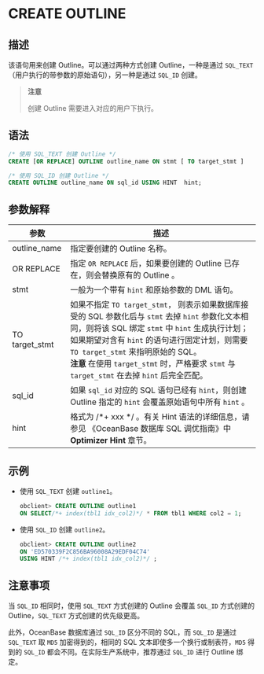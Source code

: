 # CREATE OUTLINE

## 描述

该语句用来创建 Outline。可以通过两种方式创建 Outline，一种是通过 `SQL_TEXT`（用户执行的带参数的原始语句），另一种是通过 `SQL_ID` 创建。

>**注意**
>
>创建 Outline 需要进入对应的用户下执行。

## 语法

```sql
/* 使用 SQL_TEXT 创建 Outline */
CREATE [OR REPLACE] OUTLINE outline_name ON stmt [ TO target_stmt ]

/* 使用 SQL_ID 创建 Outline */
CREATE OUTLINE outline_name ON sql_id USING HINT  hint;
```

## 参数解释

|       参数       |                                                                                                                                                      描述                                                                                                                                                       |
|----------------|---------------------------------------------------------------------------------------------------------------------------------------------------------------------------------------------------------------------------------------------------------------------------------------------------------------|
| outline_name   | 指定要创建的 Outline 名称。                                                                                                                                                                                                                                                                                            |
| OR REPLACE     | 指定 `OR REPLACE` 后，如果要创建的 Outline 已存在，则会替换原有的 Outline 。                                                                                                                                                                                                                                                        |
| stmt           | 一般为一个带有 `hint` 和原始参数的 DML 语句。                                                                                                                                                                                                                                                                                 |
| TO target_stmt | 如果不指定 `TO target_stmt`， 则表示如果数据库接受的 SQL 参数化后与 `stmt` 去掉 `hint` 参数化文本相同，则将该 SQL 绑定 `stmt` 中 `hint` 生成执行计划；如果期望对含有 `hint` 的语句进行固定计划，则需要 `TO target_stmt` 来指明原始的 SQL。  <br>**注意**  在使用 `target_stmt` 时，严格要求 `stmt` 与 `target_stmt` 在去掉 `hint` 后完全匹配。 |
| sql_id         | 如果 `sql_id` 对应的 SQL 语句已经有 `hint`，则创建Outline 指定的 `hint` 会覆盖原始语句中所有 `hint` 。                                                                                                                                                                                                                                    |
| hint           | 格式为 /\*+ xxx \*/ 。有关 Hint 语法的详细信息，请参见 《OceanBase 数据库 SQL 调优指南》中 **Optimizer Hint** 章节。                                                                                                                                                                                                                        |

## 示例

* 使用 `SQL_TEXT` 创建 `outline1`。

  ```sql
  obclient> CREATE OUTLINE outline1 
  ON SELECT/*+ index(tbl1 idx_col2)*/ * FROM tbl1 WHERE col2 = 1;
  ```

* 使用 `SQL_ID` 创建 `outline2`。

  ```sql
  obclient> CREATE OUTLINE outline2 
  ON 'ED570339F2C856BA96008A29EDF04C74'
  USING HINT /*+ index(tbl1 idx_col2)*/ ;
  ```

## 注意事项

当 `SQL_ID` 相同时，使用 `SQL_TEXT` 方式创建的 Outline 会覆盖 `SQL_ID` 方式创建的 Outline，`SQL_TEXT` 方式创建的优先级更高。

此外，OceanBase 数据库通过 `SQL_ID` 区分不同的 SQL，而 `SQL_ID` 是通过 `SQL_TEXT` 取 `MD5` 加密得到的，相同的 SQL 文本即使多一个换行或制表符，`MD5` 得到的 `SQL_ID` 都会不同。在实际生产系统中，推荐通过 `SQL_ID` 进行 Outline 绑定。
